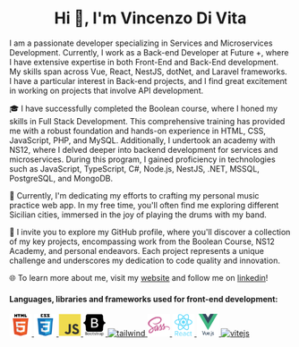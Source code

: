 <h1 align="center">Hi 👋, I'm Vincenzo Di Vita</h1>
<p>I am a passionate developer specializing in Services and Microservices Development. Currently, I work as a Back-end Developer at Future +, where I have extensive expertise in both Front-End and Back-End development. My skills span across Vue, React, NestJS, dotNet, and Laravel frameworks. I have a particular interest in Back-end projects, and I find great excitement in working on projects that involve API development.</p>

<p>🎓 I have successfully completed the Boolean course, where I honed my skills in Full Stack Development. This comprehensive training has provided me with a robust foundation and hands-on experience in HTML, CSS, JavaScript, PHP, and MySQL. Additionally, I undertook an academy with NS12, where I delved deeper into backend development for services and microservices. During this program, I gained proficiency in technologies such as JavaScript, TypeScript, C#, Node.js, NestJS, .NET, MSSQL, PostgreSQL, and MongoDB.</p>

<p>🚀 Currently, I'm dedicating my efforts to crafting my personal music practice web app. In my free time, you'll often find me exploring different Sicilian cities, immersed in the joy of playing the drums with my band.</p>

<p>💼 I invite you to explore my GitHub profile, where you'll discover a collection of my key projects, encompassing work from the Boolean Course, NS12 Academy, and personal endeavors. Each project represents a unique challenge and underscores my dedication to code quality and innovation.</p>

🌐 To learn more about me, visit my <a href="https://divitavincenzo.com">website</a>  and follow me on <a href="https://www.linkedin.com/in/vincenzodivita/">linkedin</a>!

<h4 align="left">Languages, libraries and frameworks used for front-end development:</h4>
<p align="left"> 
    <a 
        href="https://www.w3.org/html/" 
        target="_blank" rel="noreferrer">
        <img 
            src="https://raw.githubusercontent.com/devicons/devicon/master/icons/html5/html5-original-wordmark.svg"
            alt="html5" 
            width="40" 
            height="40"
        /> 
    </a> 
    <a 
        href="https://www.w3schools.com/css/" 
        target="_blank" rel="noreferrer"> 
        <img 
            src="https://raw.githubusercontent.com/devicons/devicon/master/icons/css3/css3-original-wordmark.svg" 
            alt="css3" 
            width="40" 
            height="40"
        /> 
    </a> 
    <a 
        href="https://developer.mozilla.org/en-US/docs/Web/JavaScript" 
        target="_blank" rel="noreferrer"> 
        <img 
            src="https://raw.githubusercontent.com/devicons/devicon/master/icons/javascript/javascript-original.svg" 
            alt="javascript" 
            width="40" 
            height="40"
        /> 
    </a> 
    <a
        href="https://getbootstrap.com" 
        target="_blank" 
        rel="noreferrer"> 
        <img 
            src="https://raw.githubusercontent.com/devicons/devicon/master/icons/bootstrap/bootstrap-plain-wordmark.svg" 
            alt="bootstrap" 
            width="40" 
            height="40"
        /> 
    </a> 
    <a 
        href="https://tailwindcss.com/" 
        target="_blank" r
        el="noreferrer"> 
        <img 
            src="https://www.vectorlogo.zone/logos/tailwindcss/tailwindcss-icon.svg" 
            alt="tailwind" 
            width="40" 
            height="40"
        /> 
    </a>
    <a 
        href="https://sass-lang.com" 
        target="_blank" 
        rel="noreferrer"> 
        <img 
            src="https://raw.githubusercontent.com/devicons/devicon/master/icons/sass/sass-original.svg" 
            alt="sass" 
            width="40" 
            height="40"
        /> 
    </a> 
    <a 
        href="https://reactjs.org/" 
        target="_blank" 
        rel="noreferrer"> 
        <img 
            src="https://raw.githubusercontent.com/devicons/devicon/master/icons/react/react-original-wordmark.svg" 
            alt="react" 
            width="40" 
            height="40"
        /> 
    </a>
    <a 
        href="https://vuejs.org/" 
        target="_blank" 
        rel="noreferrer"> 
        <img 
            src="https://raw.githubusercontent.com/devicons/devicon/master/icons/vuejs/vuejs-original-wordmark.svg" 
            alt="vuejs" 
            width="40" 
            height="40"
        /> 
    </a> 
    <a 
    href="https://vitejs.dev/" 
    target="_blank" 
    rel="noreferrer"> 
    <img 
        src="https://vitejs.dev/logo.svg" 
        alt="vitejs" 
        width="40" 
        height="40"
    /> 
    </a> 
</p>
<!--
<h3 align="left">Languages:</h3>
<p align="left">
    <a
        href="https://www.arduino.cc/"
        target="_blank"
        rel="noreferrer"
    >
        <img 
            src="https://cdn.worldvectorlogo.com/logos/arduino-1.svg"
            alt="arduino"
            width="40"
            height="40"
        /> 
    </a>
    <a
        href="https://getbootstrap.com"
        target="_blank"
        rel="noreferrer"
    >
        <img 
            src="https://raw.githubusercontent.com/devicons/devicon/master/icons/bootstrap/bootstrap-plain-wordmark.svg"
            alt="bootstrap"
            width="40"
            height="40"
        /> 
    </a>
    <a
        href="https://git-scm.com/"
        target="_blank"
        rel="noreferrer"
    >
        <img 
            src="https://www.vectorlogo.zone/logos/git-scm/git-scm-icon.svg"
            alt="git"
            width="40"
            height="40"
        /> 
    </a>
    <a
        href="https://www.w3.org/html/"
        target="_blank"
        rel="noreferrer"
    >
        <img 
            src="https://raw.githubusercontent.com/devicons/devicon/master/icons/html5/html5-original-wordmark.svg"
            alt="html5"
            width="40"
            height="40"
        /> 
    </a>
    <a
        href="https://www.java.com"
        target="_blank"
        rel="noreferrer"
    >
        <img 
            src="https://raw.githubusercontent.com/devicons/devicon/master/icons/java/java-original.svg"
            alt="java"
            width="40"
            height="40"
        /> 
    </a>
    <a
        href="https://developer.mozilla.org/en-US/docs/Web/JavaScript"
        target="_blank"
        rel="noreferrer"
    >
        <img 
            src="https://raw.githubusercontent.com/devicons/devicon/master/icons/javascript/javascript-original.svg"
            alt="javascript"
            width="40"
            height="40"
        /> 
    </a>
    <a
        href="https://laravel.com/"
        target="_blank"
        rel="noreferrer"
    >
        <img 
            src="https://raw.githubusercontent.com/devicons/devicon/master/icons/laravel/laravel-plain-wordmark.svg"
            alt="laravel"
            width="40"
            height="40"
        /> 
    </a>
    <a
        href="https://www.mysql.com/"
        target="_blank"
        rel="noreferrer"
    >
        <img 
            src="https://raw.githubusercontent.com/devicons/devicon/master/icons/mysql/mysql-original-wordmark.svg"
            alt="mysql"
            width="40"
            height="40"
        /> 
    </a>
    <a
        href="https://nodejs.org"
        target="_blank"
        rel="noreferrer"
    >
        <img 
            src="https://raw.githubusercontent.com/devicons/devicon/master/icons/nodejs/nodejs-original-wordmark.svg"
            alt="nodejs"
            width="40"
            height="40"
        /> 
    </a>
    <a
        href="https://www.php.net"
        target="_blank"
        rel="noreferrer"
    >
        <img 
            src="https://raw.githubusercontent.com/devicons/devicon/master/icons/php/php-original.svg"
            alt="php"
            width="40"
            height="40"
        /> 
    </a>
    <a
        href="https://sass-lang.com"
        target="_blank"
        rel="noreferrer"
    >
        <img 
            src="https://raw.githubusercontent.com/devicons/devicon/master/icons/sass/sass-original.svg"
            alt="sass"
            width="40"
            height="40"
        /> 
    </a>
    <a
        href="https://developer.apple.com/swift/"
        target="_blank"
        rel="noreferrer"
    >
        <img 
            src="https://raw.githubusercontent.com/devicons/devicon/master/icons/swift/swift-original.svg"
            alt="swift"
            width="40"
            height="40"
        /> 
    </a>
    <a
        href="https://tailwindcss.com/"
        target="_blank"
        rel="noreferrer"
    >
        <img 
            src="https://www.vectorlogo.zone/logos/tailwindcss/tailwindcss-icon.svg"
            alt="tailwind"
            width="40"
            height="40"
        /> 
    </a>
    <a
        href="https://unity.com/"
        target="_blank"
        rel="noreferrer"
    >
        <img 
            src="https://www.vectorlogo.zone/logos/unity3d/unity3d-icon.svg"
            alt="unity"
            width="40"
            height="40"
        /> 
    </a>
    <a
        href="https://vuejs.org/"
        target="_blank"
        rel="noreferrer"
    >
        <img 
            src="https://raw.githubusercontent.com/devicons/devicon/master/icons/vuejs/vuejs-original-wordmark.svg"
            alt="vuejs"
            width="40"
            height="40"
        /> 
    </a> 
</p>
<h3 align="left">Tools:</h3>
<p align="left">
    <a
        href="https://www.blender.org/"
        target="_blank"
        rel="noreferrer"
    >
        <img 
            src="https://download.blender.org/branding/community/blender_community_badge_white.svg"
            alt="blender"
            width="40"
            height="40"
        /> 
    </a>
    <a
        href="https://www.figma.com/"
        target="_blank"
        rel="noreferrer"
    >
        <img 
            src="https://www.vectorlogo.zone/logos/figma/figma-icon.svg"
            alt="figma"
            width="40"
            height="40"
        /> 
    </a>
    <a
        href="https://www.adobe.com/in/products/illustrator.html"
        target="_blank"
        rel="noreferrer"
    >
        <img 
            src="https://www.vectorlogo.zone/logos/adobe_illustrator/adobe_illustrator-icon.svg"
            alt="illustrator"
            width="40"
            height="40"
        /> 
    </a>
    <a
        href="https://www.linux.org/"
        target="_blank"
        rel="noreferrer"
    >
        <img 
            src="https://raw.githubusercontent.com/devicons/devicon/master/icons/linux/linux-original.svg"
            alt="linux"
            width="40"
            height="40"
        /> 
    </a>
    <a
        href="https://www.photoshop.com/en"
        target="_blank"
        rel="noreferrer"
    >
        <img 
            src="https://raw.githubusercontent.com/devicons/devicon/master/icons/photoshop/photoshop-line.svg"
            alt="photoshop"
            width="40"
            height="40"
        /> 
    </a>
    <a
        href="https://postman.com"
        target="_blank"
        rel="noreferrer"
    >
        <img 
            src="https://www.vectorlogo.zone/logos/getpostman/getpostman-icon.svg"
            alt="postman"
            width="40"
            height="40"
        /> 
    </a>
</p>
-->
